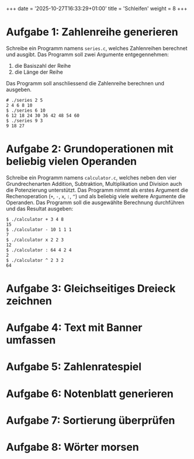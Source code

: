+++
date = '2025-10-27T16:33:29+01:00'
title = 'Schleifen'
weight = 8
+++

# Aufgabe 1: Zahlenreihe generieren

Schreibe ein Programm namens `series.c`, welches Zahlenreihen berechnet und ausgibt. Das Programm soll zwei Argumente entgegennehmen:

1. die Basiszahl der Reihe
2. die Länge der Reihe

Das Programm soll anschliessend die Zahlenreihe berechnen und ausgeben.

```plain
# ./series 2 5
2 4 6 8 10
$ ./series 6 10
6 12 18 24 30 36 42 48 54 60
$ ./series 9 3
9 18 27
```

# Aufgabe 2: Grundoperationen mit beliebig vielen Operanden

Schreibe ein Programm namens `calculator.c`, welches neben den vier Grundrechenarten Addition, Subtraktion, Multiplikation und Division auch die Potenzierung unterstützt. Das Programm nimmt als erstes Argument die Rechenoperation (`+`, `-`, `x`, `:`, `^`) und als beliebig viele weitere Argumente die Operanden. Das Programm soll die ausgewählte Berechnung durchführen und das Resultat ausgeben:

```plain
$ ./calculator + 3 4 8
15
$ ./calculator - 10 1 1 1
7
$ ./calculator x 2 2 3
12
$ ./calculator : 64 4 2 4
2
$ ./calculator ^ 2 3 2
64
```

# Aufgabe 3: Gleichseitiges Dreieck zeichnen

# Aufgabe 4: Text mit Banner umfassen

# Aufgabe 5: Zahlenratespiel

# Aufgabe 6: Notenblatt generieren

# Aufgabe 7: Sortierung überprüfen

# Aufgabe 8: Wörter morsen
